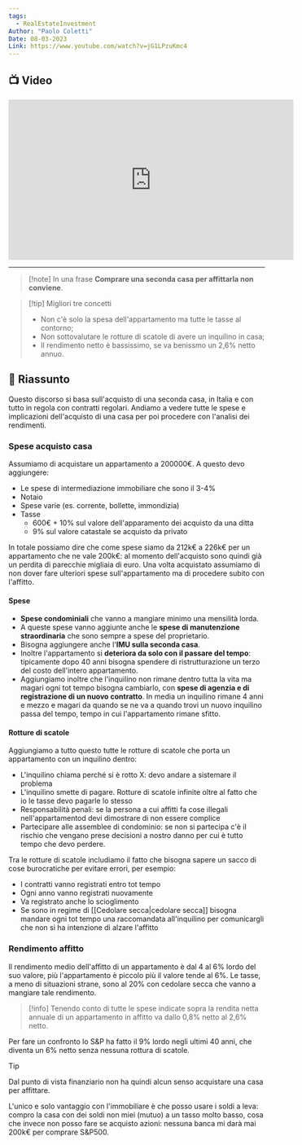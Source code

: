```yaml
---
tags:
  - RealEstateInvestment
Author: "Paolo Coletti"
Date: 08-03-2023
Link: https://www.youtube.com/watch?v=jG1LPzuKmc4
---
```

## 📺 Video
<div class="iframe-container">
  <iframe width="560" height="315" src="https://www.youtube.com/embed/jG1LPzuKmc4" title="YouTube video player" frameborder="0" allow="accelerometer; autoplay; clipboard-write; encrypted-media; gyroscope; picture-in-picture" allowfullscreen></iframe>
</div>

---

> [!note] In una frase
> **Comprare una seconda casa per affittarla non conviene**.

> [!tip] Migliori tre concetti
> - Non c'è solo la spesa dell'appartamento ma tutte le tasse al contorno;
> - Non sottovalutare le rotture di scatole di avere un inquilino in casa;
> - Il rendimento netto è bassissimo, se va benissmo un 2,6% netto annuo.

## 📒 Riassunto

Questo discorso si basa sull'acquisto di una seconda casa, in Italia e con tutto in regola con contratti regolari.
Andiamo a vedere tutte le spese e implicazioni dell'acquisto di una casa per poi procedere con l'analisi dei rendimenti.

### Spese acquisto casa

Assumiamo di acquistare un appartamento a 200000€. A questo devo aggiungere:
* Le spese di intermediazione immobiliare che sono il 3-4%
* Notaio
* Spese varie (es. corrente, bollette, immondizia)
* Tasse
	* 600€ + 10% sul valore dell'apparamento dei acquisto da una ditta
	* 9% sul valore catastale se acquisto da privato

In totale possiamo dire che come spese siamo da 212k€ a 226k€ per un appartamento che ne vale 200k€: al momento dell'acquisto sono quindi già un perdita di parecchie migliaia di euro.
Una volta acquistato assumiamo di non dover fare ulteriori spese sull'appartamento ma di procedere subito con l'affitto.

#### Spese

* **Spese condominiali** che vanno a mangiare minimo una mensilità lorda.
* A queste spese vanno aggiunte anche le **spese di manutenzione straordinaria** che sono sempre a spese del proprietario.
* Bisogna aggiungere anche l'**IMU sulla seconda casa**.
* Inoltre l'appartamento si **deteriora da solo con il passare del tempo**: tipicamente dopo 40 anni bisogna spendere di ristrutturazione un terzo del costo dell'intero appartamento.
* Aggiungiamo inoltre che l'inquilino non rimane dentro tutta la vita ma magari ogni tot tempo bisogna cambiarlo, con **spese di agenzia e di registrazione di un nuovo contratto**. In media un inquilino rimane 4 anni e mezzo e magari da quando se ne va a quando trovi un nuovo inquilino passa del tempo, tempo in cui l'appartamento rimane sfitto.

#### Rotture di scatole

Aggiungiamo a tutto questo tutte le rotture di scatole che porta un appartamento con un inquilino dentro:
* L'inquilino chiama perché si è rotto X: devo andare a sistemare il problema
* L'inquilino smette di pagare. Rotture di scatole infinite oltre al fatto che io le tasse devo pagarle lo stesso
* Responsabilità penali: se la persona a cui affitti fa cose illegali nell'appartamentod devi dimostrare di non essere complice
* Partecipare alle assemblee di condominio: se non si partecipa c'è il rischio che vengano prese decisioni a nostro danno per cui è tutto tempo che devo perdere.

Tra le rotture di scatole includiamo il fatto che bisogna sapere un sacco di cose burocratiche per evitare errori, per esempio:
* I contratti vanno registrati entro tot tempo
* Ogni anno vanno registrati nuovamente
* Va registrato anche lo scioglimento
* Se sono in regime di [[Cedolare secca|cedolare secca]] bisogna mandare ogni tot tempo una raccomandata all'inquilino per comunicargli che non si ha intenzione di alzare l'affitto

### Rendimento affitto

Il rendimento medio dell'affitto di un appartamento è dal 4 al 6% lordo del suo valore, più l'appartamento è piccolo più il valore tende al 6%.
Le tasse, a meno di situazioni strane, sono al 20% con cedolare secca che vanno a mangiare tale rendimento.

> [!info]
> Tenendo conto di tutte le spese indicate sopra la rendita netta annuale di un appartamento in affitto va dallo 0,8% netto al 2,6% netto.

Per fare un confronto lo S&P ha fatto il 9% lordo negli ultimi 40 anni, che diventa un 6% netto senza nessuna rottura di scatole.

> [!tip]
> Dal punto di vista finanziario non ha quindi alcun senso acquistare una casa per affittare.

L'unico e solo vantaggio con l'immobiliare è che posso usare i soldi a leva: compro la casa con dei soldi non miei (mutuo) a un tasso molto basso, cosa che invece non posso fare se acquisto azioni: nessuna banca mi darà mai 200k€ per comprare S&P500.